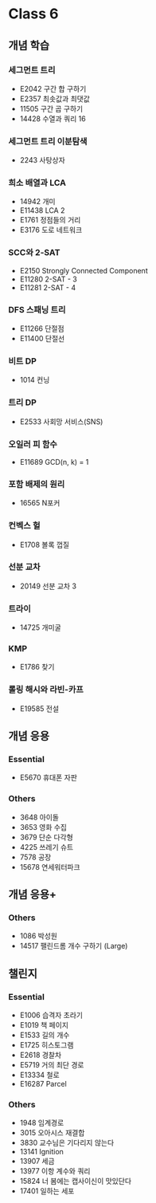 # Class 6


## 개념 학습

### 세그먼트 트리
- E2042	구간 합 구하기
- E2357	최솟값과 최댓값
- 11505	구간 곱 구하기
- 14428	수열과 쿼리 16

### 세그먼트 트리 이분탐색
- 2243	사탕상자

### 희소 배열과 LCA
- 14942	개미
- E11438	LCA 2
- E1761	정점들의 거리
- E3176	도로 네트워크

### SCC와 2-SAT
- E2150	Strongly Connected Component
- E11280	2-SAT - 3
- E11281	2-SAT - 4

### DFS 스패닝 트리
- E11266	단절점
- E11400	단절선

### 비트 DP
- 1014	컨닝

### 트리 DP
- E2533	사회망 서비스(SNS)

### 오일러 피 함수
- E11689	GCD(n, k) = 1

### 포함 배제의 원리
- 16565	N포커

### 컨벡스 헐
- E1708	볼록 껍질

### 선분 교차
- 20149	선분 교차 3

### 트라이
- 14725	개미굴

### KMP
- E1786	찾기

### 롤링 해시와 라빈-카프
- E19585	전설


## 개념 응용

### Essential
- E5670	휴대폰 자판

### Others
- 3648	아이돌
- 3653	영화 수집
- 3679	단순 다각형
- 4225	쓰레기 슈트
- 7578	공장
- 15678	연세워터파크


## 개념 응용+

### Others
- 1086	박성원
- 14517	팰린드롬 개수 구하기 (Large)


## 챌린지

### Essential
- E1006	습격자 초라기
- E1019	책 페이지
- E1533	길의 개수
- E1725	히스토그램
- E2618	경찰차
- E5719	거의 최단 경로
- E13334	철로
- E16287	Parcel

### Others
- 1948	임계경로
- 3015	오아시스 재결합
- 3830	교수님은 기다리지 않는다
- 13141	Ignition
- 13907	세금
- 13977	이항 계수와 쿼리
- 15824	너 봄에는 캡사이신이 맛있단다
- 17401	일하는 세포
